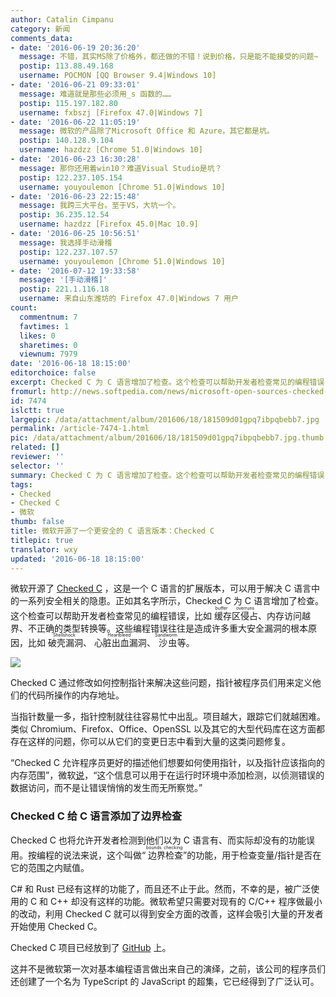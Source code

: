 ```yaml
---
author: Catalin Cimpanu
category: 新闻
comments_data:
- date: '2016-06-19 20:36:20'
  message: 不错，其实MS除了价格外，都还做的不错！说到价格，只是能不能接受的问题~
  postip: 113.88.49.168
  username: POCMON [QQ Browser 9.4|Windows 10]
- date: '2016-06-21 09:33:01'
  message: 难道就是那些必须用_s 函数的……
  postip: 115.197.182.80
  username: fxbszj [Firefox 47.0|Windows 7]
- date: '2016-06-22 11:05:19'
  message: 微软的产品除了Microsoft Office 和 Azure，其它都是坑。
  postip: 140.128.9.104
  username: hazdzz [Chrome 51.0|Windows 10]
- date: '2016-06-23 16:30:28'
  message: 那你还用着win10？难道Visual Studio是坑？
  postip: 122.237.105.154
  username: youyoulemon [Chrome 51.0|Windows 10]
- date: '2016-06-23 22:15:48'
  message: 我跨三大平台。至于VS，大坑一个。
  postip: 36.235.12.54
  username: hazdzz [Firefox 45.0|Mac 10.9]
- date: '2016-06-25 10:56:51'
  message: 我选择手动滑稽
  postip: 122.237.107.57
  username: youyoulemon [Chrome 51.0|Windows 10]
- date: '2016-07-12 19:33:58'
  message: '[手动滑稽]'
  postip: 221.1.116.18
  username: 来自山东潍坊的 Firefox 47.0|Windows 7 用户
count:
  commentnum: 7
  favtimes: 1
  likes: 0
  sharetimes: 0
  viewnum: 7979
date: '2016-06-18 18:15:00'
editorchoice: false
excerpt: Checked C 为 C 语言增加了检查。这个检查可以帮助开发者检查常见的编程错误，比如缓存区侵占、内存访问越界、不正确的类型转换等。
fromurl: http://news.softpedia.com/news/microsoft-open-sources-checked-c-a-safer-c-version-505331.shtml
id: 7474
islctt: true
largepic: /data/attachment/album/201606/18/181509d01gpq7ibpqbebb7.jpg
permalink: /article-7474-1.html
pic: /data/attachment/album/201606/18/181509d01gpq7ibpqbebb7.jpg.thumb.jpg
related: []
reviewer: ''
selector: ''
summary: Checked C 为 C 语言增加了检查。这个检查可以帮助开发者检查常见的编程错误，比如缓存区侵占、内存访问越界、不正确的类型转换等。
tags:
- Checked
- Checked C
- 微软
thumb: false
title: 微软开源了一个更安全的 C 语言版本：Checked C
titlepic: true
translator: wxy
updated: '2016-06-18 18:15:00'
---
```


微软开源了 [Checked C](https://github.com/Microsoft/checkedc) ，这是一个 C 语言的扩展版本，可以用于解决 C 语言中的一系列安全相关的隐患。正如其名字所示，Checked C 为 C 语言增加了检查。这个检查可以帮助开发者检查常见的编程错误，比如<ruby> 缓存区侵占 <rp>  （ </rp> <rt>  buffer overruns </rt> <rp>  ） </rp></ruby>、内存访问越界、不正确的类型转换等。这些编程错误往往是造成许多重大安全漏洞的根本原因，比如<ruby> 破壳漏洞 <rp>  （ </rp> <rt>  Shellshock </rt> <rp>  ） </rp></ruby>、<ruby> 心脏出血漏洞 <rp>  （ </rp> <rt>  Heartbleed </rt> <rp>  ） </rp></ruby>、<ruby> 沙虫 <rp>  （ </rp> <rt>  Sandworm </rt> <rp>  ） </rp></ruby>等。


![](/data/attachment/album/201606/18/181509d01gpq7ibpqbebb7.jpg)


Checked C 通过修改如何控制指针来解决这些问题，指针被程序员们用来定义他们的代码所操作的内存地址。


当指针数量一多，指针控制就往往容易忙中出乱。项目越大，跟踪它们就越困难。类似 Chromium、Firefox、Office、OpenSSL 以及其它的大型代码库在这方面都存在这样的问题，你可以从它们的变更日志中看到大量的这类问题修复。


“Checked C 允许程序员更好的描述他们想要如何使用指针，以及指针应该指向的内存范围”，微软[说](http://research.microsoft.com/en-us/projects/checkedc/default.aspx)，“这个信息可以用于在运行时环境中添加检测，以侦测错误的数据访问，而不是让错误悄悄的发生而无所察觉。”


### Checked C 给 C 语言添加了边界检查


Checked C 也将允许开发者检测到他们以为 C 语言有、而实际却没有的功能误用。按编程的说法来说，这个叫做“<ruby> 边界检查 <rp>  （ </rp> <rt>  bounds checking </rt> <rp>  ） </rp></ruby>”的功能，用于检查变量/指针是否在它的范围之内赋值。


C# 和 Rust 已经有这样的功能了，而且还不止于此。然而，不幸的是，被广泛使用的 C 和 C++ 却没有这样的功能。微软希望只需要对现有的 C/C++ 程序做最小的改动，利用 Checked C 就可以得到安全方面的改善，这样会吸引大量的开发者开始使用 Checked C。


Checked C 项目已经放到了 [GitHub](https://github.com/Microsoft/checkedc) 上。


这并不是微软第一次对基本编程语言做出来自己的演绎，之前，该公司的程序员们还创建了一个名为 TypeScript 的 JavaScript 的超集，它已经得到了广泛认可。